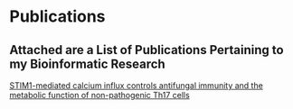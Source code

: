 # Publications
Attached are a List of Publications Pertaining to my Bioinformatic Research
--

[STIM1-mediated calcium influx controls antifungal immunity and the metabolic function of non-pathogenic Th17 cells](https://doi.org/10.15252/emmm.201911592)
